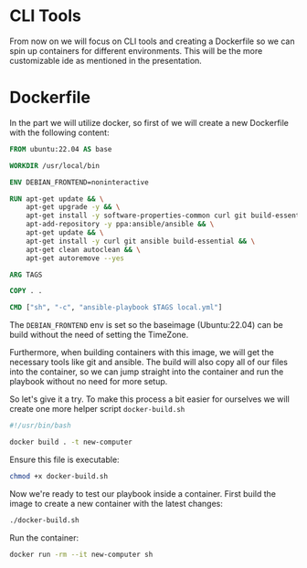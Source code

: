 # CLI Tools

From now on we will focus on CLI tools and creating a Dockerfile so we can spin up containers for different environments.
This will be the more customizable ide as mentioned in the presentation.

# Dockerfile

In the part we will utilize docker, so first of we will create a new Dockerfile with the following content:

```Dockerfile
FROM ubuntu:22.04 AS base

WORKDIR /usr/local/bin

ENV DEBIAN_FRONTEND=noninteractive

RUN apt-get update && \
    apt-get upgrade -y && \
    apt-get install -y software-properties-common curl git build-essential && \
    apt-add-repository -y ppa:ansible/ansible && \
    apt-get update && \
    apt-get install -y curl git ansible build-essential && \
    apt-get clean autoclean && \
    apt-get autoremove --yes

ARG TAGS

COPY . .

CMD ["sh", "-c", "ansible-playbook $TAGS local.yml"]
```

The `DEBIAN_FRONTEND` env is set so the baseimage (Ubuntu:22.04) can be build without the need of setting the TimeZone.

Furthermore, when building containers with this image, we will get the necessary tools like git and ansible.
The build will also copy all of our files into the container, so we can jump straight into the container and run the
playbook without no need for more setup.

So let's give it a try. To make this process a bit easier for ourselves we will create 
one more helper script `docker-build.sh`

```bash
#!/usr/bin/bash

docker build . -t new-computer
```

Ensure this file is executable:

```bash
chmod +x docker-build.sh
```

Now we're ready to test our playbook inside a container.
First build the image to create a new container with the latest changes:

```bash
./docker-build.sh
```

Run the container:

```bash
docker run -rm --it new-computer sh
```
